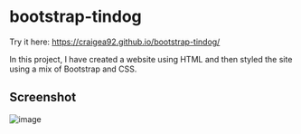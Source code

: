 # bootstrap-tindog

Try it here: https://craigea92.github.io/bootstrap-tindog/

In this project, I have created a website using HTML and then styled the site using a mix of Bootstrap and CSS. 

## Screenshot
![image](https://user-images.githubusercontent.com/82875984/218522118-8847b53c-748d-450a-b386-42aef147e362.png)
